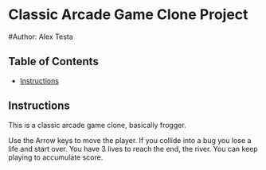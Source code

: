 # Classic Arcade Game Clone Project

#Author: Alex Testa

## Table of Contents

- [Instructions](#instructions)

## Instructions

This is a classic arcade game clone, basically frogger.

Use the Arrow keys to move the player. If you collide into a bug you lose a life and start over. You have 3 lives to reach the end, the river.
You can keep playing to accumulate score.
